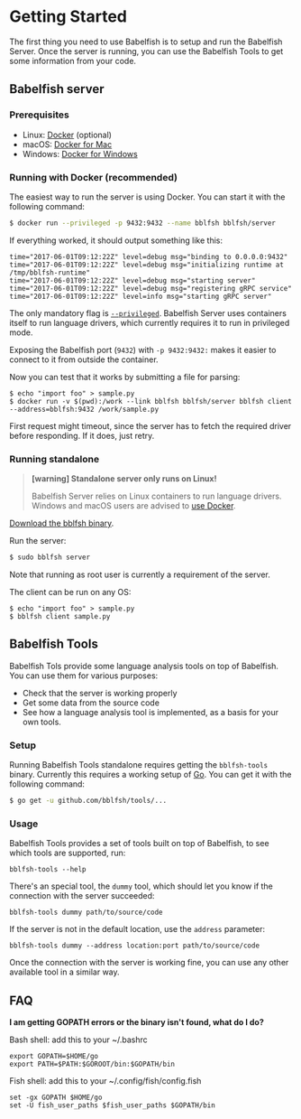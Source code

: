 # Getting Started

The first thing you need to use Babelfish is to setup and run the Babelfish
Server. Once the server is running, you can use the Babelfish Tools to get some
information from your code.

## Babelfish server

### Prerequisites

- Linux: [Docker](https://www.docker.com/community-edition) (optional)
- macOS: [Docker for Mac](https://www.docker.com/docker-mac)
- Windows: [Docker for Windows](https://www.docker.com/docker-windows)

### Running with Docker (recommended)

The easiest way to run the server is using Docker. You can start it with the
following command:

```bash
$ docker run --privileged -p 9432:9432 --name bblfsh bblfsh/server
```

If everything worked, it should output something like this:

```
time="2017-06-01T09:12:22Z" level=debug msg="binding to 0.0.0.0:9432" 
time="2017-06-01T09:12:22Z" level=debug msg="initializing runtime at /tmp/bblfsh-runtime" 
time="2017-06-01T09:12:22Z" level=debug msg="starting server" 
time="2017-06-01T09:12:22Z" level=debug msg="registering gRPC service" 
time="2017-06-01T09:12:22Z" level=info msg="starting gRPC server" 
```

The only mandatory flag is [`--privileged`](https://docs.docker.com/engine/reference/run/#runtime-privilege-and-linux-capabilities).
Babelfish Server uses containers itself to run language drivers, which currently
requires it to run in privileged mode.

Exposing the Babelfish port (`9432`) with `-p 9432:9432:` makes it easier to
connect to it from outside the container.

Now you can test that it works by submitting a file for parsing:
 
```
$ echo "import foo" > sample.py
$ docker run -v $(pwd):/work --link bblfsh bblfsh/server bblfsh client --address=bblfsh:9432 /work/sample.py
```

First request might timeout, since the server has to fetch the required driver
before responding. If it does, just retry.

### Running standalone

> **[warning] Standalone server only runs on Linux!**
>
> Babelfish Server relies on Linux containers to run language drivers. Windows
> and macOS users are advised to [use Docker](#running-with-docker-recommended).

[Download the bblfsh binary](https://github.com/bblfsh/server/releases).

Run the server:

```bash
$ sudo bblfsh server
```

Note that running as root user is currently a requirement of the server.

The client can be run on any OS:

```
$ echo "import foo" > sample.py
$ bblfsh client sample.py
```

## Babelfish Tools

Babelfish Tols provide some language analysis tools on top of Babelfish. You can
use them for various purposes:

- Check that the server is working properly
- Get some data from the source code
- See how a language analysis tool is implemented, as a basis for your own
  tools.


### Setup

Running Babelfish Tools standalone requires getting the `bblfsh-tools`
binary. Currently this requires a working setup of
[Go](https://golang.org/doc/install). You can get it with the following command:

```bash
$ go get -u github.com/bblfsh/tools/...
```

### Usage

Babelfish Tools provides a set of tools built on top of Babelfish, to
see which tools are supported, run:

`bblfsh-tools --help`

There's an special tool, the `dummy` tool, which should let you know if the
connection with the server succeeded:

`bblfsh-tools dummy path/to/source/code`

If the server is not in the default location, use the `address` parameter:

`bblfsh-tools dummy --address location:port path/to/source/code`

Once the connection with the server is working fine, you can use any other
available tool in a similar way.

## FAQ

**I am getting GOPATH errors or the binary isn't found, what do I do?**

Bash shell: add this to your ~/.bashrc 
```
export GOPATH=$HOME/go
export PATH=$PATH:$GOROOT/bin:$GOPATH/bin
```

Fish shell: add this to your ~/.config/fish/config.fish 
```
set -gx GOPATH $HOME/go
set -U fish_user_paths $fish_user_paths $GOPATH/bin
```

